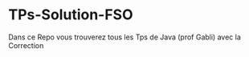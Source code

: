 # TPs-Solution-FSO
Dans ce Repo vous  trouverez tous les Tps de Java (prof Gabli) avec la Correction 
